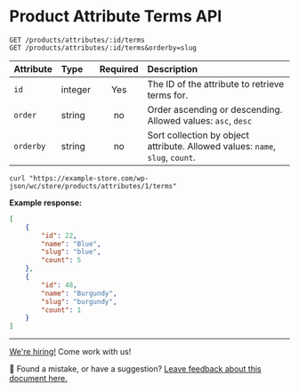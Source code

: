 # Product Attribute Terms API

```http
GET /products/attributes/:id/terms
GET /products/attributes/:id/terms&orderby=slug
```

| Attribute | Type    | Required | Description                                                                   |
| :-------- | :------ | :------: | :---------------------------------------------------------------------------- |
| `id`      | integer |   Yes    | The ID of the attribute to retrieve terms for.                                |
| `order`   | string  |    no    | Order ascending or descending. Allowed values: `asc`, `desc`                  |
| `orderby` | string  |    no    | Sort collection by object attribute. Allowed values: `name`, `slug`, `count`. |

```http
curl "https://example-store.com/wp-json/wc/store/products/attributes/1/terms"
```

**Example response:**

```json
[
	{
		"id": 22,
		"name": "Blue",
		"slug": "blue",
		"count": 5
	},
	{
		"id": 48,
		"name": "Burgundy",
		"slug": "burgundy",
		"count": 1
	}
]
```

<!-- FEEDBACK -->
---

[We're hiring!](https://woocommerce.com/careers/) Come work with us!

🐞 Found a mistake, or have a suggestion? [Leave feedback about this document here.](https://github.com/woocommerce/woocommerce-gutenberg-products-block/issues/new?assignees=&labels=type%3A+documentation&template=--doc-feedback.md&title=Feedback%20on%20./src/StoreApi/docs/product-attribute-terms.md)
<!-- /FEEDBACK -->


